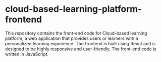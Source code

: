 # cloud-based-learning-platform-frontend
This repository contains the front-end code for Cloud-based learning platform, a web application that provides users or learners with a personalized learning experience. The frontend is built using React and is designed to be highly responsive and user-friendly. The front-end code is written in JavaScript.
